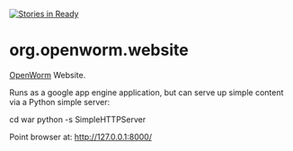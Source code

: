 [![Stories in Ready](https://badge.waffle.io/openworm/org.openworm.website.svg?label=ready&title=Ready)](http://waffle.io/openworm/org.openworm.website)

org.openworm.website
====================

[OpenWorm](http://www.openworm.org/) Website.

Runs as a google app engine application, but can serve up simple content via a Python simple server:

cd war
python -s SimpleHTTPServer

Point browser at: http://127.0.0.1:8000/
